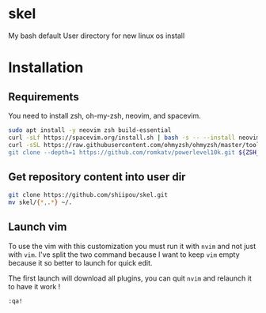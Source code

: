 # skel
My bash default User directory for new linux os install

# Installation

## Requirements

You need to install zsh, oh-my-zsh, neovim, and spacevim.

```sh
sudo apt install -y neovim zsh build-essential
curl -sLf https://spacevim.org/install.sh | bash -s -- --install neovim
curl -sSL https://raw.githubusercontent.com/ohmyzsh/ohmyzsh/master/tools/install.sh | bash"
git clone --depth=1 https://github.com/romkatv/powerlevel10k.git ${ZSH_CUSTOM:-~/.oh-my-zsh/custom}/themes/powerlevel10k
```

## Get repository content into user dir

```sh
git clone https://github.com/shiipou/skel.git
mv skel/{*,.*} ~/.
```

## Launch vim

To use the vim with this customization you must run it with `nvim` and not just with `vim`. I've split the two command because I want to keep `vim` empty because it so better to launch for quick edit.

The first launch will download all plugins, you can quit `nvim` and relaunch it to have it work !
```sh
:qa!
```
